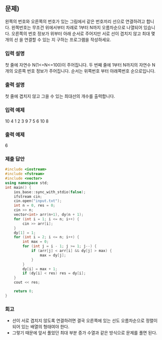 ﻿## 문제)
왼쪽의 번호와 오른쪽의 번호가 있는 그림에서 같은 번호끼리 선으로 연결하려고 합니다.
왼쪽번호는 무조건 위에서부터 차례로 1부터 N까지 오름차순으로 나열되어 있습니다.
오른쪽의 번호 정보가 위부터 아래 순서로 주어지만 서로 선이 겹치지 않고 최대 몇 개의 선
을 연결할 수 있는 지 구하는 프로그램을 작성하세요.

### 입력 설명
첫 줄에 자연수 N(1<=N<=100)이 주어집니다.
두 번째 줄에 1부터 N까지의 자연수 N개의 오른쪽 번호 정보가 주어집니다. 순서는 위쪽번호
부터 아래쪽번호 순으로입니다.

### 출력 설명
첫 줄에 겹치지 않고 그을 수 있는 최대선의 개수를 출력합니다.

### 입력 예제
10
4 1 2 3 9 7 5 6 10 8

### 출력 예제
6

### 제출 답안
``` Cpp
#include <iostream>
#include <fstream>
#include <vector>
using namespace std;
int main() {
    ios_base::sync_with_stdio(false);
    ifstream cin;
    cin.open("input.txt");
    int n = 0, res = 0;
    cin >> n;
    vector<int> arr(n+1), dy(n + 1);
    for (int i = 1; i <= n; i++) {
        cin >> arr[i];
    }
    dy[1] = 1;
    for (int i = 2; i <= n; i++) {
        int max = 0;
        for (int j = i - 1; j >= 1; j--) {
            if (arr[j] < arr[i] && dy[j] > max) {
                max = dy[j];
            }
        }
        dy[i] = max + 1;
        if (dy[i] < res) res = dy[i];
    }
    cout << res;

    return 0;
}

```

### 회고
* 선이 서로 겹치지 않도록 연결하려면 결국 오른쪽에 있는 선도 오름차순으로 정렬이 되어 있는 배열의 형태여야 한다.
* 그렇기 때문에 앞서 풀었던 최대 부분 증가 수열과 같은 방식으로 문제를 풀면 된다.